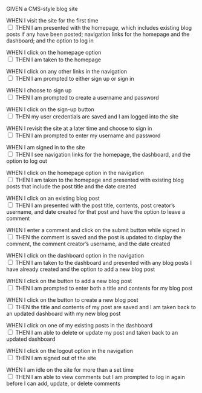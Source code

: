 GIVEN a CMS-style blog site
<p>WHEN I visit the site for the first time
<br><input type="checkbox"/> THEN I am presented with the homepage, which includes existing blog posts if any have been posted; navigation links for the homepage and the dashboard; and the option to log in
<p>WHEN I click on the homepage option
<br><input type="checkbox"/> THEN I am taken to the homepage
<p>WHEN I click on any other links in the navigation
<br><input type="checkbox"/> THEN I am prompted to either sign up or sign in
<p>WHEN I choose to sign up
<br><input type="checkbox"/> THEN I am prompted to create a username and password
<p>WHEN I click on the sign-up button
<br><input type="checkbox"/> THEN my user credentials are saved and I am logged into the site
<p>WHEN I revisit the site at a later time and choose to sign in
<br><input type="checkbox"/> THEN I am prompted to enter my username and password
<p>WHEN I am signed in to the site
<br><input type="checkbox"/> THEN I see navigation links for the homepage, the dashboard, and the option to log out
<p>WHEN I click on the homepage option in the navigation
<br><input type="checkbox"/> THEN I am taken to the homepage and presented with existing blog posts that include the post title and the date created
<p>WHEN I click on an existing blog post
<br><input type="checkbox"/> THEN I am presented with the post title, contents, post creator’s username, and date created for that post and have the option to leave a comment
<p>WHEN I enter a comment and click on the submit button while signed in
<br><input type="checkbox"/> THEN the comment is saved and the post is updated to display the comment, the comment creator’s username, and the date created
<p>WHEN I click on the dashboard option in the navigation
<br><input type="checkbox"/> THEN I am taken to the dashboard and presented with any blog posts I have already created and the option to add a new blog post
<p>WHEN I click on the button to add a new blog post
<br><input type="checkbox"/> THEN I am prompted to enter both a title and contents for my blog post
<p>WHEN I click on the button to create a new blog post
<br><input type="checkbox"/> THEN the title and contents of my post are saved and I am taken back to an updated dashboard with my new blog post
<p>WHEN I click on one of my existing posts in the dashboard
<br><input type="checkbox"/> THEN I am able to delete or update my post and taken back to an updated dashboard
<p>WHEN I click on the logout option in the navigation
<br><input type="checkbox"/> THEN I am signed out of the site
<p>WHEN I am idle on the site for more than a set time
<br><input type="checkbox"/> THEN I am able to view comments but I am prompted to log in again before I can add, update, or delete comments